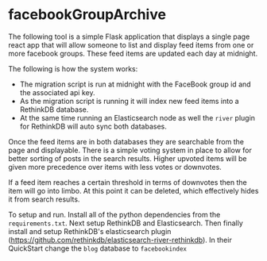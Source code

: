 facebookGroupArchive
====================

The following tool is a simple Flask application that displays a single page react app that will allow someone to list and display feed items from one or more facebook groups. These feed items are updated each day at midnight. 

The following is how the system works:

* The migration script is run at midnight with the FaceBook group id and the associated api key.
 * As the migration script is running it will index new feed items into a RethinkDB database.
 * At the same time running an Elasticsearch node as well the `river` plugin for RethinkDB will auto sync both databases.

Once the feed items are in both databases they are searchable from the page and displayable. There is a simple voting system in place to allow for better sorting of posts in the search results. Higher upvoted items will be given more precedence over items with less votes or downvotes.

If a feed item reaches a certain threshold in terms of downvotes then the item will go into limbo. At this point it can be deleted, which effectively hides it from search results.

To setup and run. Install all of the python dependencies from the `requirements.txt`. Next setup RethinkDB and Elasticsearch. Then finally install and setup RethinkDB's elasticsearch plugin (https://github.com/rethinkdb/elasticsearch-river-rethinkdb). In their QuickStart change the `blog` database to `facebookindex`
